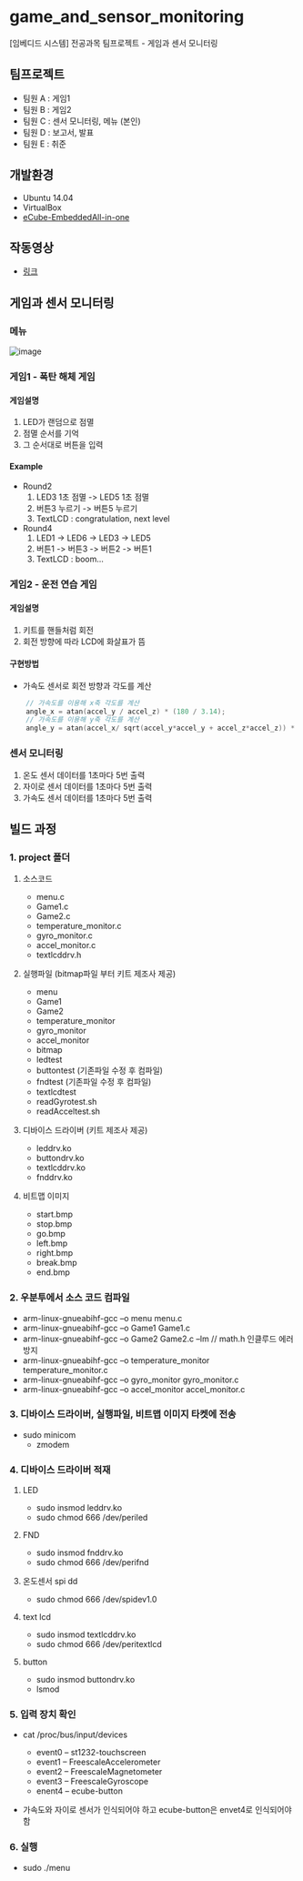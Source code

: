 # game_and_sensor_monitoring
[임베디드 시스템] 전공과목 팀프로젝트 - 게임과 센서 모니터링

## 팀프로젝트
- 팀원 A : 게임1
- 팀원 B : 게임2
- 팀원 C : 센서 모니터링, 메뉴 (본인)
- 팀원 D : 보고서, 발표
- 팀원 E : 취준

## 개발환경
- Ubuntu 14.04
- VirtualBox
- [eCube-EmbeddedAll-in-one](https://hancomnshop.co.kr/product/ecube-embeddedall-in-one/145/)

## 작동영상
- [링크](https://youtu.be/rA6nzgUYMHs)

## 게임과 센서 모니터링

### 메뉴

![image](https://user-images.githubusercontent.com/48342925/146694810-fa66fcd6-0723-44b5-a2ec-9194cf81dbc3.png)


### 게임1 - 폭탄 해체 게임
#### 게임설명
1. LED가 랜덤으로 점멸
2. 점멸 순서를 기억
3. 그 순서대로 버튼을 입력

#### Example
- Round2 
  1. LED3 1초 점멸 -> LED5 1초 점멸
  2. 버튼3 누르기 -> 버튼5 누르기
  3. TextLCD : congratulation, next level
- Round4
  1. LED1 -> LED6 -> LED3 -> LED5
  2. 버튼1 -> 버튼3 -> 버튼2 -> 버튼1
  3. TextLCD : boom...

### 게임2 - 운전 연습 게임
#### 게임설명
1. 키트를 핸들처럼 회전
2. 회전 방향에 따라 LCD에 화살표가 뜸

#### 구현방법
- 가속도 센서로 회전 방향과 각도를 계산
```c
	// 가속도를 이용해 x축 각도를 계산
	angle_x = atan(accel_y / accel_z) * (180 / 3.14);
	// 가속도를 이용해 y축 각도를 계산
	angle_y = atan(accel_x/ sqrt(accel_y*accel_y + accel_z*accel_z)) * (180 / 3.14);
```

### 센서 모니터링
1. 온도 센서 데이터를 1초마다 5번 출력
2. 자이로 센서 데이터를 1초마다 5번 출력
3. 가속도 센서 데이터를 1초마다 5번 출력

## 빌드 과정

### 1. project 폴더  
1. 소스코드  
	- menu.c  
	- Game1.c  
	- Game2.c  
	- temperature_monitor.c  
	- gyro_monitor.c  
	- accel_monitor.c  
	- textlcddrv.h  

2. 실행파일 (bitmap파일 부터 키트 제조사 제공)
	- menu
	- Game1
	- Game2
	- temperature_monitor
	- gyro_monitor
	- accel_monitor
	- bitmap
	- ledtest 
	- buttontest (기존파일 수정 후 컴파일)
	- fndtest (기존파일 수정 후 컴파일)
	- textlcdtest 
	- readGyrotest.sh  
	- readAcceltest.sh  

3. 디바이스 드라이버 (키트 제조사 제공)
	- leddrv.ko
	- buttondrv.ko
	- textlcddrv.ko
	- fnddrv.ko

4. 비트맵 이미지
	- start.bmp
	- stop.bmp
	- go.bmp
	- left.bmp
	- right.bmp
	- break.bmp
	- end.bmp

### 2. 우분투에서 소스 코드 컴파일
- arm-linux-gnueabihf-gcc –o menu menu.c
- arm-linux-gnueabihf-gcc –o Game1 Game1.c
- arm-linux-gnueabihf-gcc –o Game2 Game2.c –lm // math.h 인클루드 에러 방지
- arm-linux-gnueabihf-gcc –o temperature_monitor temperature_monitor.c
- arm-linux-gnueabihf-gcc –o gyro_monitor gyro_monitor.c
- arm-linux-gnueabihf-gcc –o accel_monitor accel_monitor.c

### 3. 디바이스 드라이버, 실행파일, 비트맵 이미지 타켓에 전송
- sudo minicom
	- zmodem

### 4. 디바이스 드라이버 적재

1. LED
	- sudo insmod leddrv.ko
	- sudo chmod 666 /dev/periled

2. FND
	- sudo insmod fnddrv.ko
	- sudo chmod 666 /dev/perifnd

3. 온도센서 spi dd
	- sudo chmod 666 /dev/spidev1.0 
 
4. text lcd
	- sudo insmod textlcddrv.ko
	- sudo chmod 666 /dev/peritextlcd

5. button
	- sudo insmod buttondrv.ko
	- lsmod

### 5. 입력 장치 확인
- cat /proc/bus/input/devices
	- event0 – st1232-touchscreen
	- event1 – FreescaleAccelerometer
	- event2 – FreescaleMagnetometer
	- event3 – FreescaleGyroscope
	- enent4 – ecube-button 

- 가속도와 자이로 센서가 인식되어야 하고 ecube-button은 envet4로 인식되어야 함

### 6. 실행
- sudo ./menu


